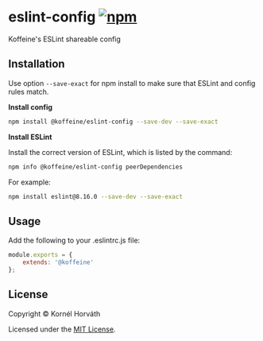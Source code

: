 <h1>
	eslint-config
	<a href="https://www.npmjs.com/package/@koffeine/eslint-config"><img alt="npm" src="https://img.shields.io/npm/v/@koffeine/eslint-config"></a>
</h1>

Koffeine's ESLint shareable config

## Installation

Use option `--save-exact` for npm install to make sure that ESLint and config rules match.

__Install config__

```sh
npm install @koffeine/eslint-config --save-dev --save-exact
```

__Install ESLint__

Install the correct version of ESLint, which is listed by the command:

```sh
npm info @koffeine/eslint-config peerDependencies
```

For example:

```sh
npm install eslint@8.16.0 --save-dev --save-exact
```

## Usage

Add the following to your .eslintrc.js file:

```js
module.exports = {
    extends: '@koffeine'
};
```

## License

Copyright © Kornél Horváth

Licensed under the [MIT License](https://raw.githubusercontent.com/koffeine/eslint-config/master/LICENSE).
